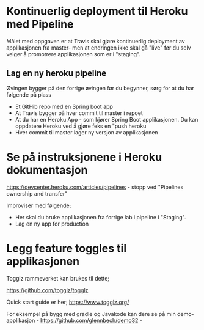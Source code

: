 
# Kontinuerlig deployment til Heroku med Pipeline 

Målet med oppgaven er at Travis skal gjøre kontinuerlig deployment av applikasjonen fra master- men at endringen ikke skal gå "live" før du selv velger å promotrere applikasjonen som er i "staging". 

## Lag en ny heroku pipeline 

Øvingen bygger på den forrige øvingen før du begynner, sørg for at du har følgende på plass

* Et GitHib repo med en Spring boot app
* At Travis bygger på hver commit til master i repoet
* At du har en Heroku App  - som kjører Spring Boot applikasjonen. Du kan oppdatere Heroku ved å gjøre feks en "push heroku 
* Hver commit til master lager ny versjon av applikasjonen

# Se på instruksjonene i Heroku dokumentasjon

https://devcenter.heroku.com/articles/pipelines  - stopp ved "Pipelines ownership and transfer"

Improviser med følgende; 

* Her skal du bruke applikasjonen fra forrige lab i pipeline i "Staging". 
* Lag en ny app for production 
  
# Legg feature toggles til applikasjonen 

Togglz rammeverket kan brukes til dette; 

https://github.com/togglz/togglz

Quick start guide er her; https://www.togglz.org/
 
For eksempel på bygg med gradle og Javakode kan dere se på min demo-applikasjon - https://github.com/glennbech/demo32 - 

